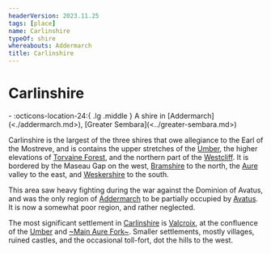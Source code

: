 ```yaml
---
headerVersion: 2023.11.25
tags: [place]
name: Carlinshire
typeOf: shire
whereabouts: Addermarch
title: Carlinshire
---
```

# Carlinshire
<div class="grid cards ext-narrow-margin ext-one-column" markdown>
-    :octicons-location-24:{ .lg .middle } A shire in [Addermarch](<./addermarch.md>), [Greater Sembara](<../greater-sembara.md>)  
</div>


Carlinshire is the largest of the three shires that owe allegiance to the Earl of the Mostreve, and is contains the upper stretches of the [Umber](<../rivers/wistel-enst-watershed/umber.md>), the higher elevations of [Torvaine Forest](<./torvaine-forest.md>), and the northern part of the [Westcliff](<./westcliff.md>). It is bordered by the Maseau Gap on the west, [Bramshire](<./bramshire.md>) to the north, the [Aure](<../rivers/wistel-enst-watershed/aure.md>) valley to the east, and [Weskershire](<./weskershire.md>) to the south. 

This area saw heavy fighting during the war against the Dominion of Avatus, and was the only region of [Addermarch](<./addermarch.md>) to be partially occupied by [Avatus](<../../../people/historical-figures/avatus.md>). It is now a somewhat poor region, and rather neglected. 

The most significant settlement in [Carlinshire](<./carlinshire.md>) is [Valcroix](<./valcroix.md>), at the confluence of the [Umber](<../rivers/wistel-enst-watershed/umber.md>) and [~Main Aure Fork~](<../rivers/wistel-enst-watershed/main-aure-fork.md>). Smaller settlements, mostly villages, ruined castles, and the occasional toll-fort, dot the hills to the west. 